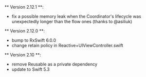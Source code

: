 ** Version 2.12.1 **:

- fix a possible memory leak when the Coordinator's lifecycle was unexpectedly longer than the flow ones (thanks to @asiliuk)

** Version 2.12.0 **:

- bump to RxSwift 6.0.0
- change retain policy in Reactive+UIViewController.swift

** Version 2.10 **:

- remove Reusable as a private dependency
- update to Swift 5.3

